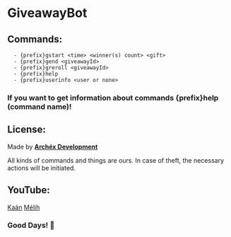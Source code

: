 # GiveawayBot

## Commands:

      - {prefix}gstart <time> <winner(s) count> <gift>
      - {prefix}gend <giveawayId>
      - {prefix}greroll <giveawayId>
      - {prefix}help
      - {prefix}userinfo <user or none>

### If you want to get information about commands **{prefix}help (command name)**!

## License:

   Made  by [**Archéx Development**](https://discord.gg/MgmHyg7Gfu)

   All kinds of commands and things are ours. In case of theft, the necessary actions will be initiated.
  
## YouTube:
  
   [Kaán](https://www.youtube.com/channel/UC9HFT7vVnIgf_w9kr41OIuA)
   [Mélih](https://youtube.com/ArchéxMelih)
   
 ### Good Days! 🙏  
